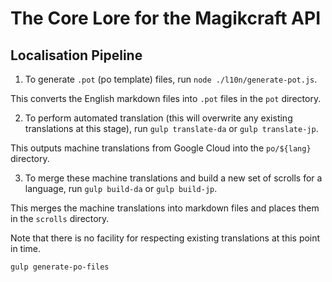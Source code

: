 # The Core Lore for the Magikcraft API


## Localisation Pipeline

1. To generate `.pot` (po template) files, run `node ./l10n/generate-pot.js`.

This converts the English markdown files into `.pot` files in the `pot` directory.

2. To perform automated translation (this will overwrite any existing translations at this stage), run `gulp translate-da` or `gulp translate-jp`.

This outputs machine translations from Google Cloud into the `po/${lang}` directory.

3. To merge these machine translations and build a new set of scrolls for a language, run `gulp build-da` or `gulp build-jp`.

This merges the machine translations into markdown files and places them in the `scrolls` directory.

Note that there is no facility for respecting existing translations at this point in time.

`gulp generate-po-files`